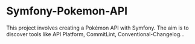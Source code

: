 # Symfony-Pokemon-API
This project involves creating a Pokémon API with Symfony. The aim is to discover tools like API Platform, CommitLint, Conventional-Changelog...
